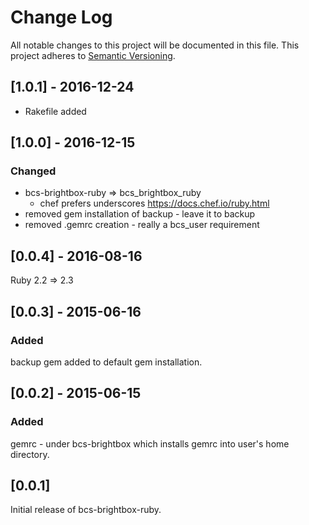 # Change Log
All notable changes to this project will be documented in this file.
This project adheres to [Semantic Versioning](http://semver.org/).
## [1.0.1] - 2016-12-24
  - Rakefile added

## [1.0.0] - 2016-12-15
### Changed
  - bcs-brightbox-ruby => bcs_brightbox_ruby
    - chef prefers underscores https://docs.chef.io/ruby.html
  - removed gem installation of backup - leave it to backup
  - removed .gemrc creation - really a bcs_user requirement

## [0.0.4] - 2016-08-16
Ruby 2.2 => 2.3

## [0.0.3] - 2015-06-16
### Added
backup gem added to default gem installation.

## [0.0.2] - 2015-06-15
### Added
gemrc - under bcs-brightbox which installs gemrc into user's home directory.

## [0.0.1]

Initial release of bcs-brightbox-ruby.
